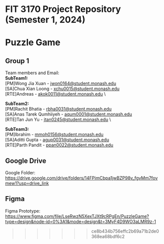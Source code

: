 # FIT 3170 Project Repository (Semester 1, 2024)

# Puzzle Game

## Group 1

Team members and Email: \
**SubTeam1:** \
[PM]Wong Jia Xuan - jwon0164@student.monash.edu \
[SA]Chua Xian Loong - xchu0015@student.monash.edu \
[RTE]Andreas - akok0011@student.monash.edu \

**SubTeam2:** \
[PM]Rachit Bhatia - rbha0031@student.monash.edu \
[SA]Anas Tarek Qumhiiyeh - aqum0001@student.monash.edu \
[RTE]Tan Jun Yu - jtan0245@student.monash.edu \

**SubTeam3:** \
[PM]Ibrahim - mmoh0156@student.monash.edu \
[SA]Aditti Gupta - agup0031@student.monash.edu \
[RTE]Parth Pandit - ppan0022@student.monash.edu

## Google Drive
Google Folder:
https://drive.google.com/drive/folders/14FPimCbpa1jwBZP98v_fgvMm7fovmew1?usp=drive_link

## Figma
Figma Prototype:
https://www.figma.com/file/LseRwzN5XexTJXt9cRPgEn/PuzzleGame?type=design&node-id=0%3A1&mode=design&t=3MyF4D9WO3aLMR9z-1
>>>>>>> ce8b434b756effc2b69a71b2de0368ea68bdf6c2
